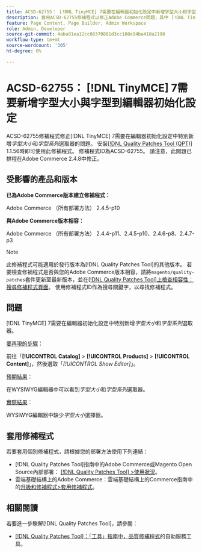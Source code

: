 ```yaml
---
title: ACSD-62755： [!DNL TinyMCE] 7需要在編輯器初始化設定中新增字型大小和字型
description: 套用ACSD-62755修補程式以修正Adobe Commerce問題，其中 [!DNL TinyMCE] 7需要在編輯器初始化設定中特別新增*font size*和*font family*。
feature: Page Content, Page Builder, Admin Workspace
role: Admin, Developer
source-git-commit: 4aba81ea12cc08370881d3cc108e94ba410a2198
workflow-type: tm+mt
source-wordcount: '305'
ht-degree: 0%

---
```


# ACSD-62755： [!DNL TinyMCE] 7需要新增字型大小與字型到編輯器初始化設定

ACSD-62755修補程式修正[!DNL TinyMCE] 7需要在編輯器初始化設定中特別新增&#x200B;*字型大小*&#x200B;和&#x200B;*字型系列*&#x200B;選取器的問題。 安裝[[!DNL Quality Patches Tool (QPT)]](/help/tools/quality-patches-tool/quality-patches-tool-to-self-serve-quality-patches.md) 1.1.56時即可使用此修補程式。 修補程式ID為ACSD-62755。 請注意，此問題已排程在Adobe Commerce 2.4.8中修正。

## 受影響的產品和版本

**已為Adobe Commerce版本建立修補程式：**

Adobe Commerce （所有部署方法） 2.4.5-p10

**與Adobe Commerce版本相容：**

Adobe Commerce （所有部署方法） 2.4.4-p11、2.4.5-p10、2.4.6-p8、2.4.7-p3

>[!NOTE]
>
>此修補程式可能適用於發行版本為[!DNL Quality Patches Tool]的其他版本。 若要檢查修補程式是否與您的Adobe Commerce版本相容，請將`magento/quality-patches`套件更新至最新版本，並在[[!DNL Quality Patches Tool]上檢查相容性：搜尋修補程式頁面](https://experienceleague.adobe.com/tools/commerce-quality-patches/index.html)。 使用修補程式ID作為搜尋關鍵字，以尋找修補程式。

## 問題

[!DNL TinyMCE] 7需要在編輯器初始化設定中特別新增&#x200B;*字型大小*&#x200B;和&#x200B;*字型系列*&#x200B;選取器。

<u>要再現的步驟</u>：

前往「**[!UICONTROL Catalog]** > **[!UICONTROL Products]** > **[!UICONTROL Content]**」，然後選取「*[!UICONTROL Show Editor]*」。

<u>預期結果</u>：

在WYSIWYG編輯器中可以看到&#x200B;*字型大小*&#x200B;和&#x200B;*字型系列*&#x200B;選取器。

<u>實際結果</u>：

WYSIWYG編輯器中缺少&#x200B;*字型大小*&#x200B;選擇器。

## 套用修補程式

若要套用個別修補程式，請根據您的部署方法使用下列連結：

* [!DNL Quality Patches Tool]指南中的Adobe Commerce或Magento Open Source內部部署： [[!DNL Quality Patches Tool] >使用狀況](/help/tools/quality-patches-tool/usage.md)。
* 雲端基礎結構上的Adobe Commerce：雲端基礎結構上的Commerce指南中的[升級和修補程式>套用修補程式](https://experienceleague.adobe.com/docs/commerce-cloud-service/user-guide/develop/upgrade/apply-patches.html)。

## 相關閱讀

若要進一步瞭解[!DNL Quality Patches Tool]，請參閱：

* [[!DNL Quality Patches Tool]：「工具」指南中，品質修補程式](/help/tools/quality-patches-tool/quality-patches-tool-to-self-serve-quality-patches.md)的自助服務工具。
